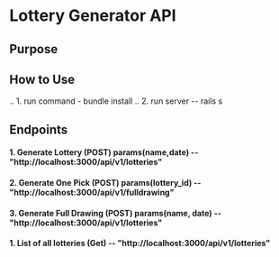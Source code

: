# Lottery Generator API

## Purpose

## How to Use
.. 1. run command - bundle install
.. 2. run server -- rails s


## Endpoints
#### 1. Generate Lottery       (POST)  params(name,date)  --  "http://localhost:3000/api/v1/lotteries"
#### 2. Generate One Pick      (POST)  params(lottery_id) --  "http://localhost:3000/api/v1/fulldrawing"
#### 3. Generate Full Drawing  (POST)  params(name, date) --  "http://localhost:3000/api/v1/lotteries"

#### 1. List of all lotteries  (Get)                      --   "http://localhost:3000/api/v1/lotteries"

